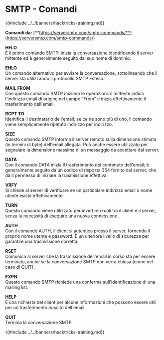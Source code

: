# SMTP - Comandi

{{#include ../../banners/hacktricks-training.md}}

**Comandi da:** [**https://serversmtp.com/smtp-commands/**](https://serversmtp.com/smtp-commands/)

**HELO**\
È il primo comando SMTP: inizia la conversazione identificando il server mittente ed è generalmente seguito dal suo nome di dominio.

**EHLO**\
Un comando alternativo per avviare la conversazione, sottolineando che il server sta utilizzando il protocollo SMTP Esteso.

**MAIL FROM**\
Con questo comando SMTP iniziano le operazioni: il mittente indica l'indirizzo email di origine nel campo "From" e inizia effettivamente il trasferimento dell'email.

**RCPT TO**\
Identifica il destinatario dell'email; se ce ne sono più di uno, il comando viene semplicemente ripetuto indirizzo per indirizzo.

**SIZE**\
Questo comando SMTP informa il server remoto sulla dimensione stimata (in termini di byte) dell'email allegata. Può anche essere utilizzato per segnalare la dimensione massima di un messaggio da accettare dal server.

**DATA**\
Con il comando DATA inizia il trasferimento del contenuto dell'email; è generalmente seguito da un codice di risposta 354 fornito dal server, che dà il permesso di iniziare la trasmissione effettiva.

**VRFY**\
Si chiede al server di verificare se un particolare indirizzo email o nome utente esiste effettivamente.

**TURN**\
Questo comando viene utilizzato per invertire i ruoli tra il client e il server, senza la necessità di eseguire una nuova connessione.

**AUTH**\
Con il comando AUTH, il client si autentica presso il server, fornendo il proprio nome utente e password. È un ulteriore livello di sicurezza per garantire una trasmissione corretta.

**RSET**\
Comunica al server che la trasmissione dell'email in corso sta per essere terminata, anche se la conversazione SMTP non verrà chiusa (come nel caso di QUIT).

**EXPN**\
Questo comando SMTP richiede una conferma sull'identificazione di una mailing list.

**HELP**\
È una richiesta del client per alcune informazioni che possono essere utili per un trasferimento riuscito dell'email.

**QUIT**\
Termina la conversazione SMTP.

{{#include ../../banners/hacktricks-training.md}}
